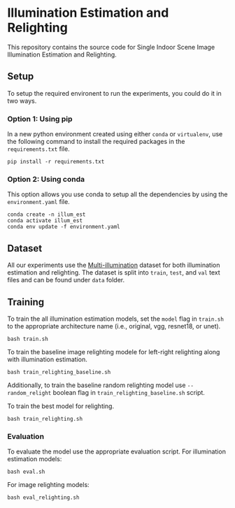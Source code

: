# Illumination Estimation and Relighting

This repository contains the source code for Single Indoor Scene Image Illumination Estimation and Relighting. 

## Setup
To setup the required environent to run the experiments, you could do it in two ways.

### Option 1: Using pip
In a new python environment created using either ```conda``` or ```virtualenv```, use the following command to install the required packages in the ```requirements.txt``` file.
```
pip install -r requirements.txt
```

### Option 2: Using conda
This option allows you use conda to setup all the dependencies by using the `environment.yaml` file.
```
conda create -n illum_est
conda activate illum_est
conda env update -f environment.yaml
```

## Dataset

All our experiments use the [Multi-illumination](https://projects.csail.mit.edu/illumination/) dataset for both illumination estimation and relighting. The dataset is split into `train`, `test`, and `val` text files and can be found under `data` folder.

## Training
To train the all illumination estimation models, set the `model` flag in `train.sh` to the appropriate architecture name (i.e., original, vgg, resnet18, or unet).
```
bash train.sh
```

To train the baseline image relighting modele for left-right relighting along with illumination estimation.
```
bash train_relighting_baseline.sh
```

Additionally, to train the baseline random relighting model use `--random_relight` boolean flag in `train_relighting_baseline.sh` script.

To train the best model for relighting.
```
bash train_relighting.sh
```

### Evaluation

To evaluate the model use the appropriate evaluation script. For illumination estimation models:
```
bash eval.sh
```

For image relighting models:
```
bash eval_relighting.sh
```


